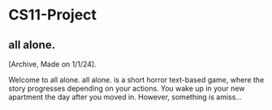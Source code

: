 # CS11-Project
## all alone.
[Archive, Made on 1/1/24].

Welcome to all alone.
all alone. is a short horror text-based game, where the story progresses depending on your actions.
You wake up in your new apartment the day after you moved in. However, something is amiss...